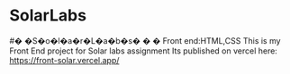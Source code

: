 # SolarLabs
#� �S�o�l�a�r�L�a�b�s�
�
�
Front end:HTML,CSS
This is my Front End project for Solar labs assignment 
Its published on vercel here:
https://front-solar.vercel.app/
